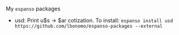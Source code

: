 My `espanso` packages
 - usd: Print u$s -> $ar cotization.
   To install: `espanso install usd https://github.com/lbonomo/espanso-packages --external`